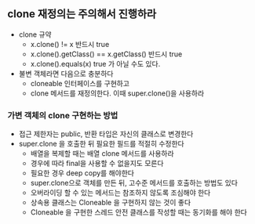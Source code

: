 ## clone 재정의는 주의해서 진행하라

- clone 규약
  - x.clone() != x 반드시 true
  - x.clone().getClass() == x.getClass() 반드시 true
  - x.clone().equals(x) true 가 아닐 수도 있다.
- 불변 객체라면 다음으로 충분하다
  - cloneable 인터페이스를 구현하고
  - clone 메서드를 재정의한다. 이때 super.clone()을 사용하라

### 가변 객체의 clone 구현하는 방법

- 접근 제한자는 public, 반환 타입은 자신의 클래스로 변경한다
- super.clone 을 호출한 뒤 필요한 필드를 적절히 수정한다
  - 배열을 복제할 때는 배열 clone 메서드를 사용하라
  - 경우에 따라 final을 사용할 수 없을지도 모른다
  - 필요한 경우 deep copy를 해야한다
  - super.clone으로 객체를 만든 뒤, 고수준 메서드를 호출하는 방법도 있다
  - 오버라이딩 할 수 있는 메서드는 참조하지 않도록 조심해야 한다
  - 상속용 클래스는 Cloneable 을 구현하지 않는 것이 좋다
  - Cloneable 을 구현한 스레드 안전 클래스를 작성할 때는 동기화를 해야 한다